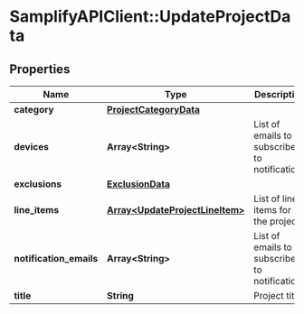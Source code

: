 # SamplifyAPIClient::UpdateProjectData

## Properties
Name | Type | Description | Notes
------------ | ------------- | ------------- | -------------
**category** | [**ProjectCategoryData**](ProjectCategoryData.md) |  | [optional] 
**devices** | **Array&lt;String&gt;** | List of emails to subscribe to notifications | [optional] 
**exclusions** | [**ExclusionData**](ExclusionData.md) |  | [optional] 
**line_items** | [**Array&lt;UpdateProjectLineItem&gt;**](UpdateProjectLineItem.md) | List of line items for the project. | [optional] 
**notification_emails** | **Array&lt;String&gt;** | List of emails to subscribe to notifications | [optional] 
**title** | **String** | Project title | [optional] 



